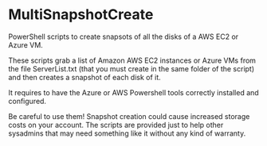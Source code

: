 # MultiSnapshotCreate

PowerShell scripts to create snapsots of all the disks of a AWS EC2 or Azure VM.

These scripts grab a list of Amazon AWS EC2 instances or Azure VMs from the file ServerList.txt (that you must create in the same folder of the script) and then creates a snapshot of each disk of it.

It requires to have the Azure or AWS Powershell tools correctly installed and configured.

Be careful to use them! Snapshot creation could cause increased storage costs on your account. The scripts are provided just to help other sysadmins that may need something like it without any kind of warranty.
